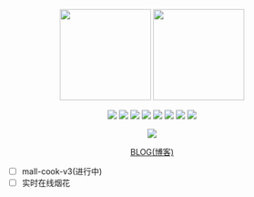 <!-- 参考https://github.com/anuraghazra/github-readme-stats => https://github-readme-stats-git-masterrstaa-rickstaa.vercel.app -->

<p align="center">
   <img style="height: 160px;" src="https://github-readme-stats.vercel.app/api?username=Qiu-Jun&hide_title=_true_&count_private=_true_&show_icons=_true_&bg_color=30,e96443,904e95&title_color=fff&text_color=fff" />
   <img style="height: 160px;" src="https://github-readme-stats.vercel.app/api/top-langs/?username=Qiu-Jun&hide_title=_true_&layout=default" />
</p>

<p align="center">
    <span>
        <img src="https://img.shields.io/badge/HTML-E34F26" />
        <img src="https://img.shields.io/badge/CSS-1572B6" />
        <img src="https://img.shields.io/badge/JavaScript-oringe" />
        <img src="https://img.shields.io/badge/Vue-green" />
        <img src="https://img.shields.io/badge/React-cyan" />
        <img src="https://img.shields.io/badge/Node-black" />
        <img src="https://img.shields.io/badge/MySql-aquamarine" />
        <img src="https://img.shields.io/badge/Mongodb-aqua" />
    </span>
</p>

<P align="center">
   <img src="https://activity-graph.herokuapp.com/graph?username=Qiu-Jun&theme=xcode" />
</p>

<p align="center">
    <a href="https://juneqiu.gitee.io/blog_build">BLOG(博客)</a>
</p>

- [ ] mall-cook-v3(进行中)
- [ ] 实时在线烟花                                               
